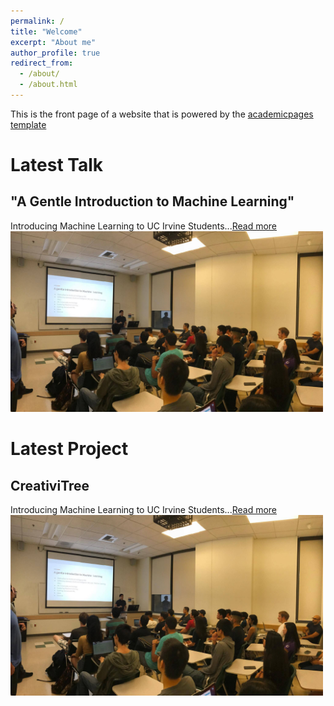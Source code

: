 ```yaml
---
permalink: /
title: "Welcome"
excerpt: "About me"
author_profile: true
redirect_from: 
  - /about/
  - /about.html
---
```


This is the front page of a website that is powered by the [academicpages template](https://github.com/academicpages/academicpages.github.io)

Latest Talk
======

"A Gentle Introduction to Machine Learning"
------
Introducing Machine Learning to UC Irvine Students...[Read more](https://avourakis.github.io/portfolio)
<a href="https://avourakis.github.io/portfolio">
<img src="/images/test_image.jpg" alt="Talk at UCI" style="width: 500px;"/>
</a>


Latest Project
======

CreativiTree
-----
Introducing Machine Learning to UC Irvine Students...[Read more](https://avourakis.github.io/portfolio)
<a href="https://avourakis.github.io/portfolio">
<img src="/images/test_image.jpg" alt="Talk at UCI" style="width: 500px;"/>
</a>